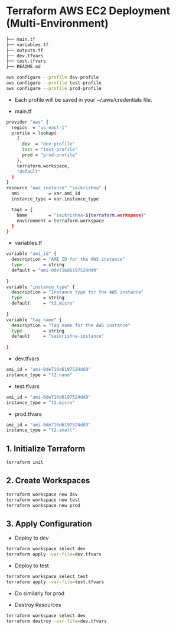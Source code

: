 
# Terraform AWS EC2 Deployment (Multi-Environment)

```bash
├── main.tf
├── variables.tf
├── outputs.tf
├── dev.tfvars
├── test.tfvars
├── README.md
```
```bash
aws configure --profile dev-profile
aws configure --profile test-profile
aws configure --profile prod-profile
```
- Each profile will be saved in your ~/.aws/credentials file.


-  main.tf

```bash
provider "aws" {
  region  = "us-east-1"
  profile = lookup(
    {
      dev  = "dev-profile"
      test = "test-profile"
      prod = "prod-profile"
    },
    terraform.workspace,
    "default"
  )
}
resource "aws_instance" "saikrishna" {
  ami           = var.ami_id
  instance_type = var.instance_type

  tags = {
    Name        = "saikrishna-${terraform.workspace}"
    environment = terraform.workspace
  }
}

```
- variables.tf
```bash
variable "ami_id" {
  description = "AMI ID for the AWS instance"
  type        = string
  default = "ami-0de716d6197524dd9"
  
}
variable "instance_type" {
  description = "Instance type for the AWS instance"
  type        = string
  default     = "t3.micro"
  
}
variable "tag_name" {
  description = "Tag name for the AWS instance"
  type        = string
  default     = "saikrishna-instance"
  
}
```

- dev.tfvars
```bash
ami_id = "ami-0de716d6197524dd9"
instance_type = "t2.nano"
```
- test.tfvars
```bash
ami_id = "ami-0de716d6197524dd9"
instance_type = "t2.micro"
```
- prod.tfvars
```bash
ami_id = "ami-0de716d6197524dd9"
instance_type = "t2.small"
```

## 1. Initialize Terraform

```bash
terraform init
```
## 2. Create Workspaces
```bash
terraform workspace new dev
terraform workspace new test
terraform workspace new prod
```
## 3. Apply Configuration

- Deploy to dev

```bash
terraform workspace select dev
terraform apply -var-file=dev.tfvars
```
- Deploy to test
```bash
terraform workspace select test
terraform apply -var-file=test.tfvars
```
- Do similarly for prod


- Destroy Resources

```bash
terraform workspace select dev  
terraform destroy -var-file=dev.tfvars
```
